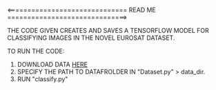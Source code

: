 <============================== READ ME ==============================>

THE CODE GIVEN CREATES AND SAVES A TENSORFLOW MODEL FOR CLASSIFYING IMAGES IN THE NOVEL EUROSAT DATASET. 

TO RUN THE CODE:

1. DOWNLOAD DATA [HERE](https://github.com/phelber/EuroSAT)
2. SPECIFY THE PATH TO DATAFROLDER IN "Dataset.py" > data_dir.
3. RUN "classify.py"
